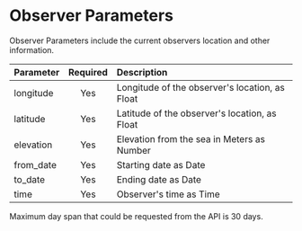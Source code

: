 # Observer Parameters

Observer Parameters include the current observers location and other information.

| **Parameter** | **Required** | **Description** |
| :--- | :---: | :--- |
| longitude | Yes | Longitude of the observer's location, as Float |
| latitude | Yes | Latitude of the observer's location, as Float |
| elevation | Yes | Elevation from the sea in Meters as Number |
| from\_date | Yes | Starting date as Date |
| to\_date | Yes | Ending date as Date |
| time | Yes | Observer's time as Time |

Maximum day span that could be requested from the API is 30 days.

